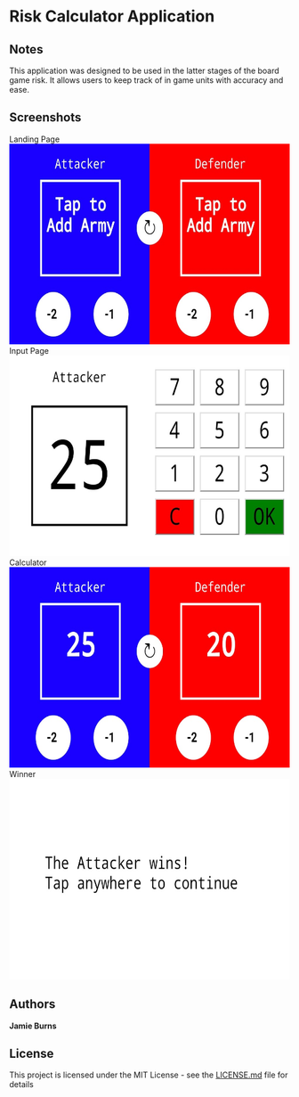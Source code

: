 # Risk Calculator Application

## Notes

This application was designed to be used in the latter stages of the board game risk. It allows users to keep track of in game units with accuracy and ease. 

## Screenshots

Landing Page
<img src="https://raw.githubusercontent.com/Burnseh/RiskCalcApp/master/screenshots/Landing.jpg" width="640" height="360" />
<br />
Input Page
<img src="https://raw.githubusercontent.com/Burnseh/RiskCalcApp/master/screenshots/Input.jpg" width="640" height="360" />
<br />
Calculator 
<img src="https://raw.githubusercontent.com/Burnseh/RiskCalcApp/master/screenshots/Inplay.jpg" width="640" height="360" />
<br />
Winner
<img src="https://raw.githubusercontent.com/Burnseh/RiskCalcApp/master/screenshots/Winner.jpg" width="640" height="360" />
<br />

## Authors

**Jamie Burns** 

## License

This project is licensed under the MIT License - see the [LICENSE.md](LICENSE.md) file for details

